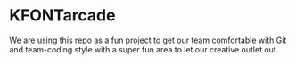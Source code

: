 # KFONTarcade

We are using this repo as a fun project to get our team comfortable with Git and team-coding style with a super fun area to let our creative outlet out.
